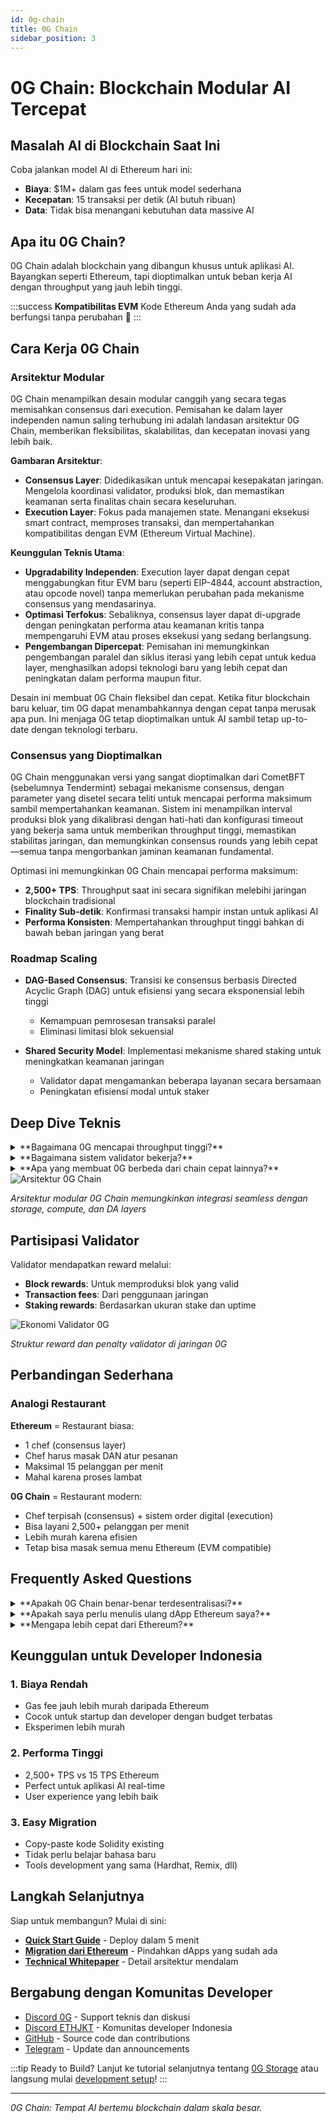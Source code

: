 ```yaml
---
id: 0g-chain
title: 0G Chain 
sidebar_position: 3
---
```


# 0G Chain: Blockchain Modular AI Tercepat

## Masalah AI di Blockchain Saat Ini

Coba jalankan model AI di Ethereum hari ini:
- **Biaya**: $1M+ dalam gas fees untuk model sederhana
- **Kecepatan**: 15 transaksi per detik (AI butuh ribuan)
- **Data**: Tidak bisa menangani kebutuhan data massive AI

## Apa itu 0G Chain?

0G Chain adalah blockchain yang dibangun khusus untuk aplikasi AI. Bayangkan seperti Ethereum, tapi dioptimalkan untuk beban kerja AI dengan throughput yang jauh lebih tinggi.

:::success **Kompatibilitas EVM**
Kode Ethereum Anda yang sudah ada berfungsi tanpa perubahan 🤝
:::

## Cara Kerja 0G Chain

### Arsitektur Modular
0G Chain menampilkan desain modular canggih yang secara tegas memisahkan consensus dari execution. Pemisahan ke dalam layer independen namun saling terhubung ini adalah landasan arsitektur 0G Chain, memberikan fleksibilitas, skalabilitas, dan kecepatan inovasi yang lebih baik.

**Gambaran Arsitektur**:
- **Consensus Layer**: Didedikasikan untuk mencapai kesepakatan jaringan. Mengelola koordinasi validator, produksi blok, dan memastikan keamanan serta finalitas chain secara keseluruhan.
- **Execution Layer**: Fokus pada manajemen state. Menangani eksekusi smart contract, memproses transaksi, dan mempertahankan kompatibilitas dengan EVM (Ethereum Virtual Machine).

**Keunggulan Teknis Utama**:
- **Upgradability Independen**: Execution layer dapat dengan cepat menggabungkan fitur EVM baru (seperti EIP-4844, account abstraction, atau opcode novel) tanpa memerlukan perubahan pada mekanisme consensus yang mendasarinya.
- **Optimasi Terfokus**: Sebaliknya, consensus layer dapat di-upgrade dengan peningkatan performa atau keamanan kritis tanpa mempengaruhi EVM atau proses eksekusi yang sedang berlangsung.
- **Pengembangan Dipercepat**: Pemisahan ini memungkinkan pengembangan paralel dan siklus iterasi yang lebih cepat untuk kedua layer, menghasilkan adopsi teknologi baru yang lebih cepat dan peningkatan dalam performa maupun fitur.

Desain ini membuat 0G Chain fleksibel dan cepat. Ketika fitur blockchain baru keluar, tim 0G dapat menambahkannya dengan cepat tanpa merusak apa pun. Ini menjaga 0G tetap dioptimalkan untuk AI sambil tetap up-to-date dengan teknologi terbaru.

### Consensus yang Dioptimalkan
0G Chain menggunakan versi yang sangat dioptimalkan dari CometBFT (sebelumnya Tendermint) sebagai mekanisme consensus, dengan parameter yang disetel secara teliti untuk mencapai performa maksimum sambil mempertahankan keamanan. Sistem ini menampilkan interval produksi blok yang dikalibrasi dengan hati-hati dan konfigurasi timeout yang bekerja sama untuk memberikan throughput tinggi, memastikan stabilitas jaringan, dan memungkinkan consensus rounds yang lebih cepat—semua tanpa mengorbankan jaminan keamanan fundamental.

Optimasi ini memungkinkan 0G Chain mencapai performa maksimum:
- **2,500+ TPS**: Throughput saat ini secara signifikan melebihi jaringan blockchain tradisional
- **Finality Sub-detik**: Konfirmasi transaksi hampir instan untuk aplikasi AI
- **Performa Konsisten**: Mempertahankan throughput tinggi bahkan di bawah beban jaringan yang berat

### Roadmap Scaling
- **DAG-Based Consensus**: Transisi ke consensus berbasis Directed Acyclic Graph (DAG) untuk efisiensi yang secara eksponensial lebih tinggi
  - Kemampuan pemrosesan transaksi paralel
  - Eliminasi limitasi blok sekuensial
  
- **Shared Security Model**: Implementasi mekanisme shared staking untuk meningkatkan keamanan jaringan
  - Validator dapat mengamankan beberapa layanan secara bersamaan
  - Peningkatan efisiensi modal untuk staker

## Deep Dive Teknis

<details>
<summary>**Bagaimana 0G mencapai throughput tinggi?**</summary>

Saat ini mencapai 2,500 TPS melalui:

1. **CometBFT yang Dioptimalkan**: Consensus yang sangat efisien berdasarkan Tendermint
2. **Produksi blok yang efisien**: Disetel untuk pemrosesan data skala AI
3. **Finalitas cepat**: Konfirmasi transaksi sub-detik

**Scaling masa depan** akan menambahkan:
- Beberapa jaringan consensus paralel
- Ekspansi kapasitas dinamis
- Load balancing otomatis

</details>

<details>
<summary>**Bagaimana sistem validator bekerja?**</summary>

**Staking & Consensus**:
- Validator melakukan stake token 0G untuk berpartisipasi
- CometBFT memastikan Byzantine fault tolerance

**Rewards**:
- Reward produksi blok
- Pengumpulan biaya transaksi
- Staking yields proporsional dengan ukuran stake

**Seleksi Node**:
- VRF (Verifiable Random Function) untuk seleksi validator yang adil
- Mencegah kolusi dan memastikan desentralisasi

</details>

<details>
<summary>**Apa yang membuat 0G berbeda dari chain cepat lainnya?**</summary>

Tidak seperti blockchain "cepat" general-purpose:

- **Desain AI-First**: Struktur data dioptimalkan untuk beban kerja AI
- **Arsitektur Modular**: Upgrade komponen secara independen
- **EVM + More**: Mulai dengan kompatibilitas Ethereum, ekspansi ke VM lain
- **Purpose-Built**: Tidak retrofitted - dirancang dari awal untuk AI

</details>

<div style={{textAlign: 'center'}}>
  <img src="/img/broadcasted to 0G Consensus.png" alt="Arsitektur 0G Chain" style={{maxWidth: '100%'}} />
  <p><em>Arsitektur modular 0G Chain memungkinkan integrasi seamless dengan storage, compute, dan DA layers</em></p>
</div>

## Partisipasi Validator

Validator mendapatkan reward melalui:
- **Block rewards**: Untuk memproduksi blok yang valid
- **Transaction fees**: Dari penggunaan jaringan
- **Staking rewards**: Berdasarkan ukuran stake dan uptime

<div style={{textAlign: 'center'}}>
  <img src="/img/0G Consensus.png" alt="Ekonomi Validator 0G" style={{maxWidth: '100%'}} />
  <p><em>Struktur reward dan penalty validator di jaringan 0G</em></p>
</div>

## Perbandingan Sederhana

### Analogi Restaurant

**Ethereum** = Restaurant biasa:
- 1 chef (consensus layer)
- Chef harus masak DAN atur pesanan
- Maksimal 15 pelanggan per menit
- Mahal karena proses lambat

**0G Chain** = Restaurant modern:
- Chef terpisah (consensus) + sistem order digital (execution)
- Bisa layani 2,500+ pelanggan per menit
- Lebih murah karena efisien
- Tetap bisa masak semua menu Ethereum (EVM compatible)

## Frequently Asked Questions

<details>
<summary>**Apakah 0G Chain benar-benar terdesentralisasi?**</summary>

Ya! 0G Chain beroperasi dengan validator set yang permissionless dan terdistribusi global menggunakan proof-of-stake consensus. Tidak ada entitas tunggal yang mengontrol jaringan.

</details>

<details>
<summary>**Apakah saya perlu menulis ulang dApp Ethereum saya?**</summary>

Tidak! Kompatibilitas EVM penuh berarti kode Solidity Anda dapat di-deploy tanpa perubahan. Satu-satunya perbedaan yang akan Anda notice adalah peningkatan kecepatan dan biaya.

</details>

<details>
<summary>**Mengapa lebih cepat dari Ethereum?**</summary>

0G Chain dibangun khusus untuk beban kerja AI, sementara Ethereum bersifat general-purpose. 0G mencapai kecepatan melalui:
- Mekanisme consensus yang dioptimalkan (CometBFT)
- Struktur data khusus AI
- Optimasi kasus penggunaan yang terfokus
</details>

## Keunggulan untuk Developer Indonesia

### 1. **Biaya Rendah**
- Gas fee jauh lebih murah daripada Ethereum
- Cocok untuk startup dan developer dengan budget terbatas
- Eksperimen lebih murah

### 2. **Performa Tinggi**
- 2,500+ TPS vs 15 TPS Ethereum
- Perfect untuk aplikasi AI real-time
- User experience yang lebih baik

### 3. **Easy Migration**
- Copy-paste kode Solidity existing
- Tidak perlu belajar bahasa baru
- Tools development yang sama (Hardhat, Remix, dll)

## Langkah Selanjutnya

Siap untuk membangun? Mulai di sini:
- **[Quick Start Guide](https://docs.0g.ai/developer-hub/getting-started)** - Deploy dalam 5 menit
- **[Migration dari Ethereum](https://docs.0g.ai/developer-hub/building-on-0g/contracts-on-0g/deploy-contracts)** - Pindahkan dApps yang sudah ada
- **[Technical Whitepaper](https://docs.0g.ai/resources/whitepaper)** - Detail arsitektur mendalam

## Bergabung dengan Komunitas Developer

- [Discord 0G](https://discord.gg/0gLabs) - Support teknis dan diskusi
- [Discord ETHJKT](https://discord.gg/p5b6RFEnnk) - Komunitas developer Indonesia
- [GitHub](https://github.com/0glabs) - Source code dan contributions
- [Telegram](https://t.me/web3_0glabs) - Update dan announcements

:::tip Ready to Build?
Lanjut ke tutorial selanjutnya tentang [0G Storage](./5-0g-storage.md) atau langsung mulai [development setup](./9-getting-started.md)!
:::

---

*0G Chain: Tempat AI bertemu blockchain dalam skala besar.*